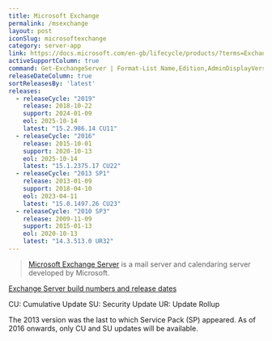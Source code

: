 ```yaml
---
title: Microsoft Exchange
permalink: /msexchange
layout: post
iconSlug: microsoftexchange
category: server-app
link: https://docs.microsoft.com/en-gb/lifecycle/products/?terms=Exchange%20Server
activeSupportColumn: true
command: Get-ExchangeServer | Format-List Name,Edition,AdminDisplayVersion
releaseDateColumn: true
sortReleasesBy: 'latest'
releases:
  - releaseCycle: "2019"
    release: 2018-10-22
    support: 2024-01-09
    eol: 2025-10-14
    latest: "15.2.986.14 CU11"
  - releaseCycle: "2016"
    release: 2015-10-01
    support: 2020-10-13
    eol: 2025-10-14
    latest: "15.1.2375.17 CU22"
  - releaseCycle: "2013 SP1"
    release: 2013-01-09
    support: 2018-04-10
    eol: 2023-04-11
    latest: "15.0.1497.26 CU23"
  - releaseCycle: "2010 SP3"
    release: 2009-11-09
    support: 2015-01-13
    eol: 2020-10-13
    latest: "14.3.513.0 UR32"
---
```


> [Microsoft Exchange Server](https://en.wikipedia.org/wiki/Microsoft_Exchange_Server) is a mail server and calendaring server developed by Microsoft.

[Exchange Server build numbers and release dates](https://docs.microsoft.com/en-us/exchange/new-features/build-numbers-and-release-dates)

CU: Cumulative Update
SU: Security Update
UR: Update Rollup

The 2013 version was the last to which Service Pack (SP) appeared. As of 2016 onwards, only CU and SU updates will be available.
